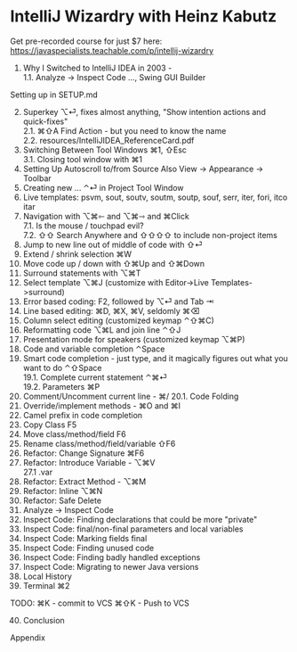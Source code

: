 # IntelliJ Wizardry with Heinz Kabutz

Get pre-recorded course for just $7 here: https://javaspecialists.teachable.com/p/intellij-wizardry

1. Why I Switched to IntelliJ IDEA in 2003 -  
   1.1. Analyze -> Inspect Code ..., Swing GUI Builder

Setting up in SETUP.md

2. Superkey ⌥⏎, fixes almost anything, "Show intention actions and quick-fixes"  
   2.1. ⌘⇧A Find Action - but you need to know the name  
   2.2. resources/IntelliJIDEA_ReferenceCard.pdf
3. Switching Between Tool Windows ⌘1, ⇧Esc  
   3.1. Closing tool window with ⌘1
4. Setting Up Autoscroll to/from Source
   Also View -> Appearance -> Toolbar
5. Creating new ... ⌃⏎ in Project Tool Window
6. Live templates: psvm, sout, soutv, soutm, soutp,
   souf, serr, iter, fori, itco itar
7. Navigation with ⌥⌘⇽ and ⌥⌘⇾ and ⌘Click   
   7.1. Is the mouse / touchpad evil?  
   7.2. ⇧⇧ Search Anywhere and ⇧⇧⇧⇧ to include non-project items
8. Jump to new line out of middle of code with ⇧⏎
9. Extend / shrink selection ⌘W
10. Move code up / down with ⇧⌘Up and ⇧⌘Down
11. Surround statements with ⌥⌘T
12. Select template ⌥⌘J (customize with
    Editor->Live Templates->surround)
13. Error based coding: F2, followed by ⌥⏎ and Tab ⇥
14. Line based editing: ⌘D, ⌘X, ⌘V, seldomly ⌘⌫
15. Column select editing (customized keymap ⌃⇧⌘C)
16. Reformatting code ⌥⌘L and join line ⌃⇧J
17. Presentation mode for speakers (customized keymap ⌥⌘P)
18. Code and variable completion ⌃Space
19. Smart code completion - just type, and it magically figures out what you want to do ⌃⇧Space  
    19.1. Complete current statement ⌃⌘⏎  
    19.2. Parameters ⌘P
20. Comment/Uncomment current line - ⌘/
    20.1. Code Folding
21. Override/implement methods - ⌘O and ⌘I
22. Camel prefix in code completion
23. Copy Class F5
24. Move class/method/field F6
25. Rename class/method/field/variable ⇧F6
26. Refactor: Change Signature ⌘F6
27. Refactor: Introduce Variable - ⌥⌘V  
    27.1 .var
28. Refactor: Extract Method - ⌥⌘M
29. Refactor: Inline ⌥⌘N
30. Refactor: Safe Delete
31. Analyze -> Inspect Code
32. Inspect Code: Finding declarations that could be more "private"
33. Inspect Code: final/non-final parameters and local variables
34. Inspect Code: Marking fields final
35. Inspect Code: Finding unused code
36. Inspect Code: Finding badly handled exceptions
37. Inspect Code: Migrating to newer Java versions
38. Local History
39. Terminal ⌘2

TODO:
⌘K - commit to VCS
⌘⇧K - Push to VCS

40. Conclusion

Appendix


